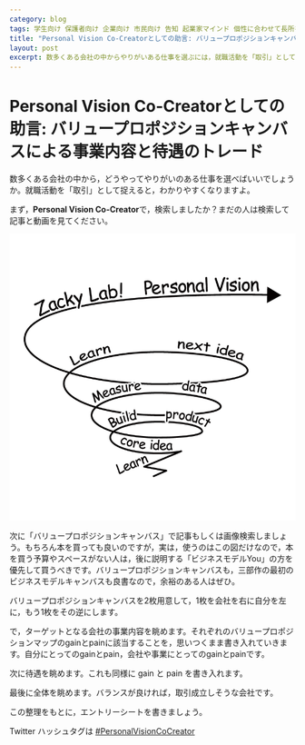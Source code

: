 ```yaml
---
category: blog
tags: 学生向け 保護者向け 企業向け 市民向け 告知 起業家マインド 個性に合わせて長所を伸ばす 現実社会の問題解決の経験を積ませる "Personal Vision Co-Creator"
title: "Personal Vision Co-Creatorとしての助言: バリュープロポジションキャンバスによる事業内容と待遇のトレード"
layout: post
excerpt: 数多くある会社の中からやりがいある仕事を選ぶには，就職活動を「取引」として考えると，わかりやすくなりますよ。
---
```

# Personal Vision Co-Creatorとしての助言: バリュープロポジションキャンバスによる事業内容と待遇のトレード

数多くある会社の中から，どうやってやりがいのある仕事を選べばいいでしょうか。就職活動を「取引」として捉えると，わかりやすくなりますよ。

まず，**Personal Vision Co-Creator**で，検索しましたか？まだの人は検索して記事と動画を見てください。

![ザキ研旋風〜Personal Vision Co-Creatorバージョン](/assets/images/Zackylab_Logo_20161203_W.png)

次に「バリュープロポジションキャンバス」で記事もしくは画像検索しましょう。もちろん本を買っても良いのですが，実は，使うのはこの図だけなので，本を買う予算やスペースがない人は，後に説明する「ビジネスモデルYou」の方を優先して買うべきです。バリュープロポジションキャンバスも，三部作の最初のビジネスモデルキャンバスも良書なので，余裕のある人はぜひ。

バリュープロポジションキャンバスを2枚用意して，1枚を会社を右に自分を左に，もう1枚をその逆にします。

で，ターゲットとなる会社の事業内容を眺めます。それぞれのバリュープロポジションマップのgainとpainに該当することを，思いつくまま書き入れていきます。自分にとってのgainとpain，会社や事業にとってのgainとpainです。

次に待遇を眺めます。これも同様に gain と pain を書き入れます。

最後に全体を眺めます。バランスが良ければ，取引成立しそうな会社です。

この整理をもとに，エントリーシートを書きましょう。

Twitter ハッシュタグは [#PersonalVisionCoCreator](https://twitter.com/hashtag/PersonalVisionCoCreator?src=hash)

